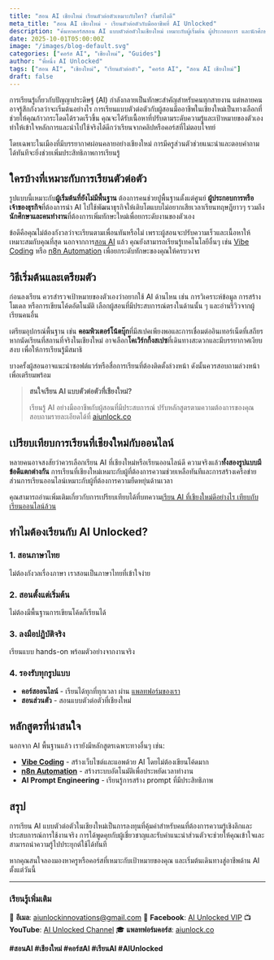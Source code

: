 ```yaml
---
title: "สอน AI เชียงใหม่ เรียนตัวต่อตัวเหมาะกับใคร? เริ่มยังไงดี"
meta_title: "สอน AI เชียงใหม่ - เรียนตัวต่อตัวกับมืออาชีพที่ AI Unlocked"
description: "ค้นหาคอร์สสอน AI แบบตัวต่อตัวในเชียงใหม่ เหมาะกับผู้เริ่มต้น ผู้ประกอบการ และนักศึกษา เรียนรู้ AI อย่างมืออาชีพกับผู้สอนที่มีประสบการณ์"
date: 2025-10-01T05:00:00Z
image: "/images/blog-default.svg"
categories: ["คอร์ส AI", "เชียงใหม่", "Guides"]
author: "พี่หนึ่ง AI Unlocked"
tags: ["สอน AI", "เชียงใหม่", "เรียนตัวต่อตัว", "คอร์ส AI", "สอน AI เชียงใหม่"]
draft: false
---
```


การเรียนรู้เกี่ยวกับปัญญาประดิษฐ์ (AI) กำลังกลายเป็นทักษะสำคัญสำหรับคนทุกสายงาน แต่หลายคนอาจรู้สึกกังวลว่าจะเริ่มต้นอย่างไร การเรียนแบบตัวต่อตัวกับผู้สอนมืออาชีพในเชียงใหม่เป็นทางเลือกที่ช่วยให้คุณก้าวกระโดดได้รวดเร็วขึ้น คุณจะได้รับเนื้อหาที่ปรับตามระดับความรู้และเป้าหมายของตัวเอง ทำให้เข้าใจหลักการและนำไปใช้จริงได้ดีกว่าเรียนจากคลิปหรือคอร์สที่ไม่ตอบโจทย์

โดยเฉพาะในเมืองที่มีบรรยากาศผ่อนคลายอย่างเชียงใหม่ การมีครูส่วนตัวช่วยแนะนำและตอบคำถามได้ทันทีจะยิ่งช่วยเพิ่มประสิทธิภาพการเรียนรู้

## ใครบ้างที่เหมาะกับการเรียนตัวต่อตัว

รูปแบบนี้เหมาะกับ**ผู้เริ่มต้นที่ยังไม่มีพื้นฐาน** ต้องการคนช่วยปูพื้นฐานตั้งแต่ศูนย์ **ผู้ประกอบการหรือเจ้าของธุรกิจ**ที่ต้องการนำ AI ไปใช้พัฒนาธุรกิจให้เติบโตแบบไม่อยากเสียเวลาเรียนทฤษฎียาวๆ รวมถึง**นักศึกษาและคนทำงาน**ที่ต้องการเพิ่มทักษะใหม่เพื่อยกระดับงานของตัวเอง

ข้อดีคือคุณไม่ต้องกังวลว่าจะเรียนตามเพื่อนทันหรือไม่ เพราะผู้สอนจะปรับความเร็วและเนื้อหาให้เหมาะสมกับคุณที่สุด นอกจากการ[สอน AI](/blog/course-ai-online-thai) แล้ว คุณยังสามารถเรียนรู้เทคโนโลยีอื่นๆ เช่น [Vibe Coding](/blog/vibe-coding-explained) หรือ [n8n Automation](/blog/sorn-n8n-automation) เพื่อยกระดับทักษะของคุณให้ครบวงจร

## วิธีเริ่มต้นและเตรียมตัว

ก่อนลงเรียน ควรสำรวจเป้าหมายของตัวเองว่าอยากใช้ AI ด้านไหน เช่น การวิเคราะห์ข้อมูล การสร้างโมเดล หรือการเขียนโค้ดอัตโนมัติ เลือกผู้สอนที่มีประสบการณ์ตรงในด้านนั้น ๆ และอ่านรีวิวจากผู้เรียนคนอื่น

เตรียมอุปกรณ์พื้นฐาน เช่น **คอมพิวเตอร์โน้ตบุ๊ก**ที่มีสเปคเพียงพอและการเชื่อมต่ออินเทอร์เน็ตที่เสถียร หากนัดเรียนที่สถานที่จริงในเชียงใหม่ อาจเลือก**โคเวิร์กกิ้งสเปซ**ที่เดินทางสะดวกและมีบรรยากาศเงียบสงบ เพื่อให้การเรียนรู้มีสมาธิ

บางครั้งผู้สอนอาจแนะนำซอฟต์แวร์หรือสื่อการเรียนที่ต้องติดตั้งล่วงหน้า ดังนั้นควรสอบถามล่วงหน้าเพื่อเตรียมพร้อม

> **สนใจเรียน AI แบบตัวต่อตัวที่เชียงใหม่?**
>
> เรียนรู้ AI อย่างมืออาชีพกับผู้สอนที่มีประสบการณ์ ปรับหลักสูตรตามความต้องการของคุณ สอบถามรายละเอียดได้ที่ [aiunlock.co](https://aiunlock.co/)

## เปรียบเทียบการเรียนที่เชียงใหม่กับออนไลน์

หลายคนอาจสงสัยว่าควรเลือกเรียน AI ที่เชียงใหม่หรือเรียนออนไลน์ดี ความจริงแล้ว**ทั้งสองรูปแบบมีข้อดีแตกต่างกัน** การเรียนที่เชียงใหม่เหมาะกับผู้ที่ต้องการความช่วยเหลือทันทีและการสร้างเครือข่าย ส่วนการเรียนออนไลน์เหมาะกับผู้ที่ต้องการความยืดหยุ่นด้านเวลา

คุณสามารถอ่านเพิ่มเติมเกี่ยวกับการเปรียบเทียบได้ที่บทความ[เรียน AI ที่เชียงใหม่ดีอย่างไร เทียบกับเรียนออนไลน์ล้วน](/blog/learn-ai-chiangmai-vs-online)

## ทำไมต้องเรียนกับ AI Unlocked?

### 1. **สอนภาษาไทย**
ไม่ต้องกังวลเรื่องภาษา เราสอนเป็นภาษาไทยที่เข้าใจง่าย

### 2. **สอนตั้งแต่เริ่มต้น**
ไม่ต้องมีพื้นฐานการเขียนโค้ดก็เรียนได้

### 3. **ลงมือปฏิบัติจริง**
เรียนแบบ hands-on พร้อมตัวอย่างจากงานจริง

### 4. **รองรับทุกรูปแบบ**
- **คอร์สออนไลน์** - เรียนได้ทุกที่ทุกเวลา ผ่าน [แพลทฟอร์มของเรา](https://aiunlock.co/)
- **สอนส่วนตัว** - สอนแบบตัวต่อตัวที่เชียงใหม่

## หลักสูตรที่น่าสนใจ

นอกจาก AI พื้นฐานแล้ว เรายังมีหลักสูตรเฉพาะทางอื่นๆ เช่น:

- **[Vibe Coding](/blog/vibe-coding-explained)** - สร้างเว็บไซต์และแอพด้วย AI โดยไม่ต้องเขียนโค้ดมาก
- **[n8n Automation](/blog/sorn-n8n-automation)** - สร้างระบบอัตโนมัติเพื่อประหยัดเวลาทำงาน
- **AI Prompt Engineering** - เรียนรู้การสร้าง prompt ที่มีประสิทธิภาพ

## สรุป

การเรียน AI แบบตัวต่อตัวในเชียงใหม่เป็นการลงทุนที่คุ้มค่าสำหรับคนที่ต้องการความรู้เชิงลึกและประสบการณ์การใช้งานจริง การได้พูดคุยกับผู้เชี่ยวชาญและรับคำแนะนำส่วนตัวจะช่วยให้คุณเข้าใจและสามารถนำความรู้ไปประยุกต์ใช้ได้ทันที

หากคุณสนใจลองมองหาครูหรือคอร์สที่เหมาะกับเป้าหมายของคุณ และเริ่มต้นเดินทางสู่อาชีพด้าน AI ตั้งแต่วันนี้

---

### เรียนรู้เพิ่มเติม

📧 **อีเมล**: aiunlockinnovations@gmail.com
📱 **Facebook**: [AI Unlocked VIP](https://www.facebook.com/aiunlockedvip)
📺 **YouTube**: [AI Unlocked Channel](https://www.youtube.com/@AIUnlocked168)
🎓 **แพลทฟอร์มคอร์ส**: [aiunlock.co](https://aiunlock.co/)

**#สอนAI #เชียงใหม่ #คอร์สAI #เรียนAI #AIUnlocked**
